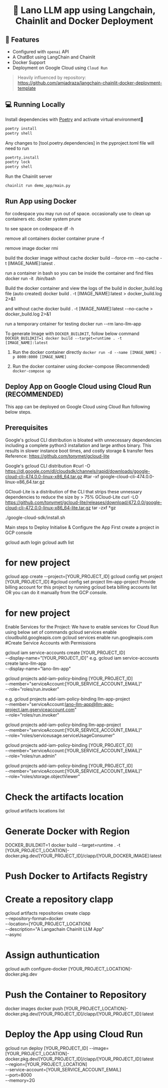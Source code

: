 <h1 align="center">
📖 Lano LLM app using Langchain, Chainlit and Docker Deployment
</h1>


## 🔧 Features

- Configured with `openai` API
- A ChatBot using LangChain and Chainlit
- Docker Support
- Deployment on Google Cloud using `Cloud Run`

> Heavily influenced by repository:  https://github.com/amjadraza/langchain-chainlit-docker-deployment-template


## 💻 Running Locally


Install dependencies with [Poetry](https://python-poetry.org/) and activate virtual environment🔨

```bash
poetry install
poetry shell
```
Any changes to [tool.poetry.dependencies] in the pyproject.toml file will need to run 
```bash
poetrty.install
poetry lock
poetry shell
```

Run the Chainlit server
```bash
chainlit run demo_app/main.py
```

Run App using Docker
--------------------

for codespace you may run out of space. occasionally use to clean up containers etc. 
docker system prune 

to see space on codespace
df -h

remove all containers
docker container prune -f

remove image
docker rmi <image id>

build the docker image without cache
docker build --force-rm --no-cache -t [IMAGE_NAME]:latest .


run a container in bash so you can be inside the container and find files
docker run -it <image id> /bin/bash

Build the docker container and view the logs of the build in docker_build.log file (auto created)
docker  build . -t [IMAGE_NAME]:latest > docker_build.log 2>&1

and without cache
docker  build . -t [IMAGE_NAME]:latest --no-cache > docker_build.log 2>&1

run a temporary cntainer for testing
docker run --rm lano-llm-app

To generate Image with `DOCKER_BUILDKIT`, follow below command
```DOCKER_BUILDKIT=1 docker build --target=runtime . -t [IMAGE_NAME]:latest```

1. Run the docker container directly 
``docker run -d --name [IMAGE_NAME] -p 8000:8000 [IMAGE_NAME] ``


2. Run the docker container using docker-compose (Recommended)
``docker-compose up``


Deploy App on Google Cloud using Cloud Run (RECOMMENDED)
--------------------------------------------------------
This app can be deployed on Google Cloud using Cloud Run following below steps.

## Prerequisites

Google's gcloud CLI distribution is bloated with unnecessary dependencies including a complete python3 installation and large anthos binary. This results in slower instance boot times, and costly storage & transfer fees
Reference: https://github.com/tonymet/gcloud-lite

Google's gcloud CLI distribution
#curl -O https://dl.google.com/dl/cloudsdk/channels/rapid/downloads/google-cloud-cli-474.0.0-linux-x86_64.tar.gz
#tar -xf google-cloud-cli-474.0.0-linux-x86_64.tar.gz

GCloud-Lite is a distribution of the CLI that strips these unnessary dependencies to reduce the size by > 75%
GCloud-Lite
curl -LO https://github.com/tonymet/gcloud-lite/releases/download/472.0.0/google-cloud-cli-472.0.0-linux-x86_64-lite.tar.gz
tar -zxf *gz

./google-cloud-sdk/install.sh


Main steps to Deploy
Initialise & Configure the App
First create a project in GCP console

gcloud auth login
gcloud auth list
# for new project
gcloud app create --project=[YOUR_PROJECT_ID]
gcloud config set project [YOUR_PROJECT_ID]
#gcloud config set project llm-app-project
Provide billing account for this project by running gcloud beta billing accounts list OR you can do it manually from the GCP console.

# for new project
Enable Services for the Project: We have to enable services for Cloud Run using below set of commands
gcloud services enable cloudbuild.googleapis.com
gcloud services enable run.googleapis.com
#Create Service Accounts with Permissions

gcloud iam service-accounts create [YOUR_PROJECT_ID] \
    --display-name="[YOUR_PROJECT_ID]"
e.g.
gcloud iam service-accounts create lano-llm-app \
    --display-name="lano-llm-app"

gcloud projects add-iam-policy-binding [YOUR_PROJECT_ID] \
    --member="serviceAccount:[YOUR_SERVICE_ACCOUNT_EMAIL]" \
    --role="roles/run.invoker"    

e.g.
gcloud projects add-iam-policy-binding llm-app-project \
    --member="serviceAccount:lano-llm-app@llm-app-project.iam.gserviceaccount.com" \
    --role="roles/run.invoker"	

gcloud projects add-iam-policy-binding llm-app-project \
    --member="serviceAccount:[YOUR_SERVICE_ACCOUNT_EMAIL]" \
    --role="roles/serviceusage.serviceUsageConsumer"

gcloud projects add-iam-policy-binding [YOUR_PROJECT_ID] \
    --member="serviceAccount:[YOUR_SERVICE_ACCOUNT_EMAIL]" \
    --role="roles/run.admin"

gcloud projects add-iam-policy-binding [YOUR_PROJECT_ID] \
    --member="serviceAccount:[YOUR_SERVICE_ACCOUNT_EMAIL]" \
    --role="roles/storage.objectViewer"

    
# Check the artifacts location
gcloud artifacts locations list
# Generate Docker with Region
DOCKER_BUILDKIT=1 docker build --target=runtime . -t [YOUR_PROJECT_LOCATION]-docker.pkg.dev/[YOUR_PROJECT_ID]/clapp/[YOUR_DOCKER_IMAGE]:latest


# Push Docker to Artifacts Registry
# Create a repository clapp
gcloud artifacts repositories create clapp \
    --repository-format=docker \
    --location=[YOUR_PROJECT_LOCATION] \
    --description="A Langachain Chainlit LLM App" \
    --async
    
# Assign authuntication
gcloud auth configure-docker [YOUR_PROJECT_LOCATION]-docker.pkg.dev

# Push the Container to Repository
docker images
docker push [YOUR_PROJECT_LOCATION]-docker.pkg.dev/[YOUR_PROJECT_ID]/clapp/[YOUR_PROJECT_ID]:latest


# Deploy the App using Cloud Run

gcloud run deploy [YOUR_PROJECT_ID] --image=[YOUR_PROJECT_LOCATION]-docker.pkg.dev/[YOUR_PROJECT_ID]/clapp/[YOUR_PROJECT_ID]:latest \
    --region=[YOUR_PROJECT_LOCATION] \
    --service-account=[YOUR_SERVICE_ACCOUNT_EMAIL] \
    --port=8000 \
    --memory=2G

